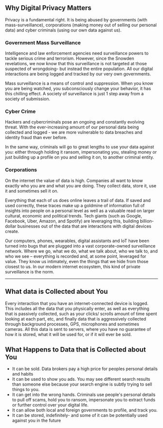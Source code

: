 ## Why Digital Privacy Matters

Privacy is a fundamental right. It is being abused by governments (with mass-surveillance), corporations (making money out of selling our personal data) and cyber criminals (using our own data against us).

### Government Mass Surveillance
Intelligence and law enforcement agencies need surveillance powers to tackle serious crime and terrorism. However, since the Snowden revelations, we now know that this surveillance is not targeted at those suspected of wrongdoing- but instead the entire population. All our digital interactions are being logged and tracked by our very own governments.

Mass surveillance is a means of control and suppression. When you know you are being watched, you subconsciously change your behavior, it has this chilling effect. A society of surveillance is just 1 step away from a society of submission.

### Cyber Crime
Hackers and cybercriminals pose an ongoing and constantly evolving threat. With the ever-increasing amount of our personal data being collected and logged - we are more vulnerable to data breaches and identity fraud than ever before.

In the same way, criminals will go to great lengths to use your data against you: either through holding it ransom, impersonating you, stealing money or just building up a profile on you and selling it on, to another criminal entity.

### Corporations
On the internet the value of data is high. Companies all want to know exactly who you are and what you are doing. They collect data, store it, use it and sometimes sell it on.


Everything that each of us does online leaves a trail of data. If saved and used correctly, these traces make up a goldmine of information full of insights into people on a personal level as well as a valuable read on larger cultural, economic and political trends. Tech giants (such as Google, Facebook, Uber, Amazon, and Spotify) are leveraging this, building billion-dollar businesses out of the data that are interactions with digital devices create.

Our computers, phones, wearables, digital assistants and IoT have been turned into bugs that are plugged into a vast corporate-owned surveillance network. Where we go, what we do, what we talk about, who we talk to, and who we see – everything is recorded and, at some point, leveraged for value. They know us intimately, even the things that we hide from those closest to us. In our modern internet ecosystem, this kind of private surveillance is the norm.

---


## What data is Collected about You
Every interaction that you have an internet-connected device is logged. This includes all the data that you physically enter, as well as everything that is passively collected, such as your clicks/ scrolls amount of time spent looking at each part, etc, and finally data that is aggressively collected through background processes, GPS, microphones and sometimes cameras. All this data is sent to servers, where you have no guarantee of how it is stored, what it will be used for, or if it will ever be sold.


## What Happens to Data that is Collected about You
- It can be sold. Data brokers pay a high price for peoples personal details and habits
- It can be used to show you ads. You may see different search results than someone else because your search engine is subtly trying to sell things to you.
- It can get into the wrong hands. Criminals use people's personal details to pull off scams, hold you to ransom, impersonate you to extract funds or further control over your digital life.
- It can allow both local and foreign governments to profile, and track you.
- It can be stored, indefinitely- and some of it can be potentially used against you in the future


